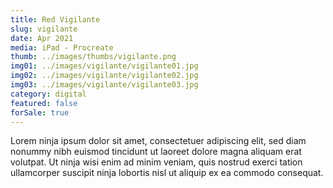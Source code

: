 ```yaml
---
title: Red Vigilante
slug: vigilante
date: Apr 2021
media: iPad - Procreate
thumb: ../images/thumbs/vigilante.png
img01: ../images/vigilante/vigilante01.jpg
img02: ../images/vigilante/vigilante02.jpg
img03: ../images/vigilante/vigilante03.jpg
category: digital
featured: false
forSale: true
---
```


Lorem ninja ipsum dolor sit amet, consectetuer adipiscing elit, sed diam nonummy nibh euismod tincidunt ut laoreet dolore magna aliquam erat volutpat. Ut ninja wisi enim ad minim veniam, quis nostrud exerci tation ullamcorper suscipit ninja lobortis nisl ut aliquip ex ea commodo consequat.
